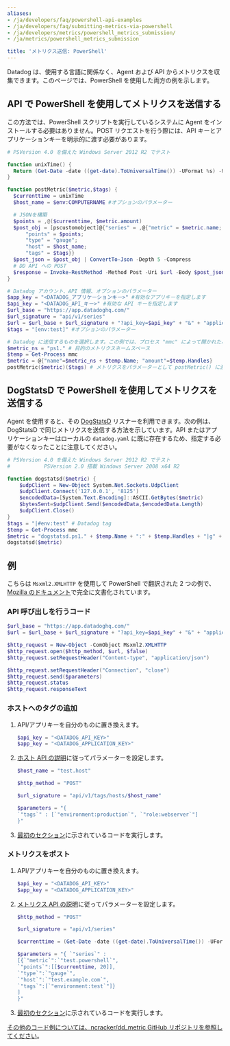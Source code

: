 ```yaml
---
aliases:
- /ja/developers/faq/powershell-api-examples
- /ja/developers/faq/submitting-metrics-via-powershell
- /ja/developers/metrics/powershell_metrics_submission/
- /ja/metrics/powershell_metrics_submission

title: 'メトリクス送信: PowerShell'
---
```


Datadog は、使用する言語に関係なく、Agent および API からメトリクスを収集できます。このページでは、PowerShell を使用した両方の例を示します。

## API で PowerShell を使用してメトリクスを送信する

この方法では、PowerShell スクリプトを実行しているシステムに Agent をインストールする必要はありません。POST リクエストを行う際には、API キーとアプリケーションキーを明示的に渡す必要があります。

```powershell
# PSVersion 4.0 を備えた Windows Server 2012 R2 でテスト

function unixTime() {
  Return (Get-Date -date ((get-date).ToUniversalTime()) -UFormat %s) -Replace("[,\.]\d*", "")
}

function postMetric($metric,$tags) {
  $currenttime = unixTime
  $host_name = $env:COMPUTERNAME #オプションのパラメーター

  # JSONを構築
  $points = ,@($currenttime, $metric.amount)
  $post_obj = [pscustomobject]@{"series" = ,@{"metric" = $metric.name;
      "points" = $points;
      "type" = "gauge";
      "host" = $host_name;
      "tags" = $tags}}
  $post_json = $post_obj | ConvertTo-Json -Depth 5 -Compress
  # DD API への POST
  $response = Invoke-RestMethod -Method Post -Uri $url -Body $post_json -ContentType "application/json"
}

# Datadog アカウント、API 情報、オプションのパラメーター
$app_key = "<DATADOG_アプリケーションキー>" #有効なアプリキーを指定します
$api_key = "<DATADOG_API_キー>" #有効な API キーを指定します
$url_base = "https://app.datadoghq.com/"
$url_signature = "api/v1/series"
$url = $url_base + $url_signature + "?api_key=$api_key" + "&" + "application_key=$app_key"
$tags = "[env:test]" #オプションのパラメーター

# Datadog に送信するものを選択します。この例では、プロセス "mmc" によって開かれたハンドルの数が送信されています
$metric_ns = "ps1." # 目的のメトリクスネームスペース
$temp = Get-Process mmc
$metric = @{"name"=$metric_ns + $temp.Name; "amount"=$temp.Handles}
postMetric($metric)($tags) # メトリクスをパラメーターとして postMetric() に渡します
```

## DogStatsD で PowerShell を使用してメトリクスを送信する

Agent を使用すると、その [DogStatsD][2] リスナーを利用できます。次の例は、DogStatsD で同じメトリクスを送信する方法を示しています。API またはアプリケーションキーはローカルの `datadog.yaml` に既に存在するため、指定する必要がなくなったことに注意してください。

```powershell
# PSVersion 4.0 を備えた Windows Server 2012 R2 でテスト
#           PSVersion 2.0 搭載 Windows Server 2008 x64 R2

function dogstatsd($metric) {
    $udpClient = New-Object System.Net.Sockets.UdpClient
    $udpClient.Connect('127.0.0.1', '8125')
    $encodedData=[System.Text.Encoding]::ASCII.GetBytes($metric)
    $bytesSent=$udpClient.Send($encodedData,$encodedData.Length)
    $udpClient.Close()
}
$tags = "|#env:test" # Datadog tag
$temp = Get-Process mmc
$metric = "dogstatsd.ps1." + $temp.Name + ":" + $temp.Handles + "|g" + $tags # メトリクス
dogstatsd($metric)
```

## 例

こちらは `Msxml2.XMLHTTP` を使用して PowerShell で翻訳された 2 つの例で、[Mozilla のドキュメント][3]で完全に文書化されています。

### API 呼び出しを行うコード

```powershell
$url_base = "https://app.datadoghq.com/"
$url = $url_base + $url_signature + "?api_key=$api_key" + "&" + "application_key=$app_key"

$http_request = New-Object -ComObject Msxml2.XMLHTTP
$http_request.open($http_method, $url, $false)
$http_request.setRequestHeader("Content-type", "application/json")

$http_request.setRequestHeader("Connection", "close")
$http_request.send($parameters)
$http_request.status
$http_request.responseText
```

### ホストへのタグの追加

1. API/アプリキーを自分のものに置き換えます。

    ```powershell
    $api_key = "<DATADOG_API_KEY>"
    $app_key = "<DATADOG_APPLICATION_KEY>"
    ```

2. [ホスト API の説明][4]に従ってパラメーターを設定します。

    ```powershell
    $host_name = "test.host"

    $http_method = "POST"

    $url_signature = "api/v1/tags/hosts/$host_name"

    $parameters = "{
    `"tags`" : [`"environment:production`", `"role:webserver`"]
    }"
    ```

3. [最初のセクション](#the-code-that-makes-the-api-call)に示されているコードを実行します。

### メトリクスをポスト

1. API/アプリキーを自分のものに置き換えます。

    ```powershell
    $api_key = "<DATADOG_API_KEY>"
    $app_key = "<DATADOG_APPLICATION_KEY>"
    ```

2. [メトリクス API の説明][5]に従ってパラメーターを設定します。

    ```powershell
    $http_method = "POST"

    $url_signature = "api/v1/series"

    $currenttime = (Get-Date -date ((get-date).ToUniversalTime()) -UFormat %s) -Replace("[,\.]\d*", "")

    $parameters = "{ `"series`" :
    [{`"metric`":`"test.powershell`",
    `"points`":[[$currenttime, 20]],
    `"type`":`"gauge`",
    `"host`":`"test.example.com`",
    `"tags`":[`"environment:test`"]}
    ]
    }"
    ```

3. [最初のセクション](#the-code-that-makes-the-api-call)に示されているコードを実行します。

[その他のコード例については、ncracker/dd_metric GitHub リポジトリを参照してください][6]。

[1]: https://app.datadoghq.com/organization-settings/api-keys
[2]: /ja/metrics/custom_metrics/dogstatsd_metrics_submission/
[3]: https://developer.mozilla.org/en-US/docs/Web/API/XMLHttpRequest
[4]: /ja/api/v1/hosts/
[5]: /ja/api/v1/metrics/
[6]: https://github.com/ncracker/dd_metric
